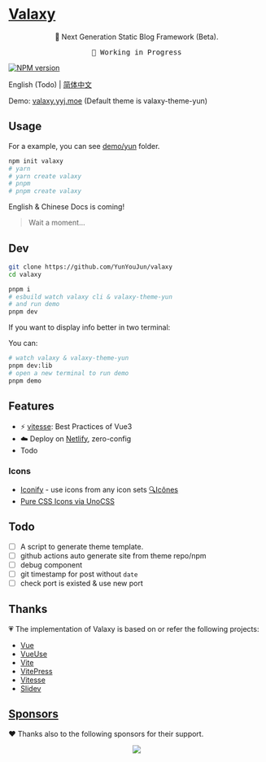 <p align="center">
<h1><a href="https://valaxy.netlify.app">Valaxy</a></h1>
</a>

<p align="center">
🌌 Next Generation Static Blog Framework (Beta).
</p>

<pre align="center">
🧪 Working in Progress
</pre>

[![NPM version](https://img.shields.io/npm/v/valaxy?color=0078E7)](https://www.npmjs.com/package/valaxy)

English (Todo) | [简体中文](./README.zh-CN.md)

Demo: [valaxy.yyj.moe](https://valaxy.yyj.moe) (Default theme is valaxy-theme-yun)

## Usage

For a example, you can see [demo/yun](./demo/yun/) folder.

```bash
npm init valaxy
# yarn
# yarn create valaxy
# pnpm
# pnpm create valaxy
```

English & Chinese Docs is coming!

> Wait a moment...

## Dev

```bash
git clone https://github.com/YunYouJun/valaxy
cd valaxy

pnpm i
# esbuild watch valaxy cli & valaxy-theme-yun
# and run demo
pnpm dev
```

If you want to display info better in two terminal:

You can:

```bash
# watch valaxy & valaxy-theme-yun
pnpm dev:lib
# open a new terminal to run demo
pnpm demo
```

## Features

- ⚡️ [vitesse](https://github.com/antfu/vitesse): Best Practices of Vue3
- ☁️ Deploy on [Netlify](https://www.netlify.com/), zero-config
- Todo

### Icons

- [Iconify](https://iconify.design) - use icons from any icon sets [🔍Icônes](https://icones.netlify.app/)
- [Pure CSS Icons via UnoCSS](https://github.com/antfu/unocss/tree/main/packages/preset-icons)

## Todo

- [ ] A script to generate theme template.
- [ ] github actions auto generate site from theme repo/npm
- [ ] debug component
- [ ] git timestamp for post without `date`
- [ ] check port is existed & use new port

## Thanks

💗 The implementation of Valaxy is based on or refer the following projects:

- [Vue](https://github.com/vuejs/core)
- [VueUse](https://github.com/vueuse/vueuse)
- [Vite](https://github.com/vitejs/vite)
- [VitePress](https://github.com/vuejs/vitepress)
- [Vitesse](https://github.com/antfu/vitesse)
- [Slidev](https://github.com/slidevjs/slidev)

## [Sponsors](https://sponsors.yunyoujun.cn)

❤️ Thanks also to the following sponsors for their support.

<p align="center">
  <a href="https://cdn.jsdelivr.net/gh/YunYouJun/sponsors/public/sponsors.svg">
    <img src='https://cdn.jsdelivr.net/gh/YunYouJun/sponsors/public/sponsors.svg'/>
  </a>
</p>
